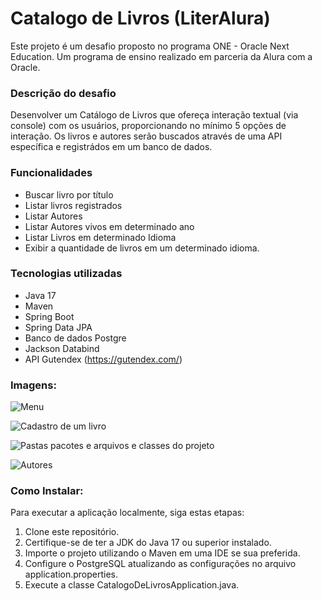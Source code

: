 # Catalogo de Livros (LiterAlura)
Este projeto é um desafio proposto no programa ONE - Oracle Next Education. Um programa de ensino realizado em parceria da Alura com a Oracle.

### Descrição do desafio
Desenvolver um Catálogo de Livros que ofereça interação textual (via console) com os usuários, proporcionando no mínimo 5 opções de interação. 
Os livros e autores serão buscados através de uma API específica e registrádos em um banco de dados.

### Funcionalidades
- Buscar livro por título
- Listar livros registrados
- Listar Autores
- Listar Autores vivos em determinado ano
- Listar Livros em determinado Idioma
- Exibir a quantidade de livros em um determinado idioma.

### Tecnologias utilizadas
- Java 17
- Maven
- Spring Boot
- Spring Data JPA
- Banco de dados Postgre
- Jackson Databind
- API Gutendex (https://gutendex.com/)

### Imagens:
![Menu](https://github.com/alanfsales/assets/blob/main/Cat%C3%A1logo%20de%20Livros/Menu.png)

![Cadastro de um livro](https://github.com/alanfsales/assets/blob/main/Cat%C3%A1logo%20de%20Livros/cad-livro.png)

![Pastas pacotes e arquivos e classes do projeto](https://github.com/alanfsales/assets/blob/main/Cat%C3%A1logo%20de%20Livros/arquivos.png)

![Autores](https://github.com/alanfsales/assets/blob/main/Cat%C3%A1logo%20de%20Livros/autores.png)

### Como Instalar:
Para executar a aplicação localmente, siga estas etapas:
1. Clone este repositório.
2. Certifique-se de ter a JDK do Java 17 ou superior instalado.
3. Importe o projeto utilizando o Maven em uma IDE se sua preferida. 
4. Configure o PostgreSQL atualizando as configurações no arquivo application.properties.
5. Execute a classe CatalogoDeLivrosApplication.java.




